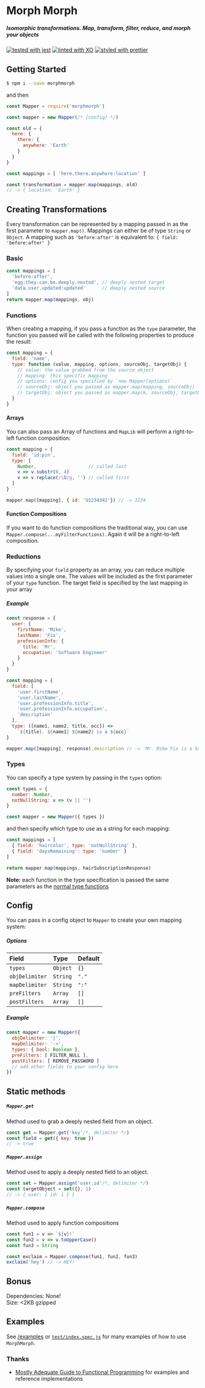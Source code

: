 # Morph Morph
##### Isomorphic transformations. Map, transform, filter, reduce, and morph your objects

[![tested with jest](https://img.shields.io/badge/tested_with-jest-99424f.svg)](https://github.com/facebook/jest)
[![linted with XO](https://img.shields.io/badge/linted_with_-XO-5ed9c7.svg)](https://github.com/sindresorhus/xo)
[![styled with prettier](https://img.shields.io/badge/styled_with-prettier-ff69b4.svg)](https://github.com/prettier/prettier)

## Getting Started
```bash
$ npm i --save morphmorph
```
and then
```javascript
const Mapper = require('morphmorph')

const mapper = new Mapper(/* [config] */)

const old = {
  here: {
    there: {
      anywhere: 'Earth'
    }
  }
}

const mappings = [ 'here.there.anywhere:location' ]

const transformation = mapper.map(mappings, old)
// -> { location: 'Earth' }
```

## Creating Transformations
Every transformation can be represented by a mapping passed in as the first parameter
to `mapper.map()`. Mappings can either be of type `String` or `Object`. A mapping such as `'before:after'`
is equivalent to: `{ field: 'before:after' }`

### Basic
```javascript
const mappings = [
  'before:after',
  'egg:they.can.be.deeply.nested', // deeply nested target
  'data.user.updated:updated'      // deeply nested source
]
return mapper.map(mappings, obj)
```

### Functions
When creating a mapping, if you pass a function as the `type` parameter,
the function you passed will be called with the following properties to produce
the result:

```javascript
const mapping = {
  field: 'name',
  type: function (value, mapping, options, sourceObj, targetObj) {
    // value: the value grabbed from the source object
    // mapping: this specific mapping
    // options: config you specified by `new Mapper(options)`
    // sourceObj: object you passed as mapper.map(mapping, sourceObj)
    // targetObj: object you passed as mapper.map(m, sourceObj, targetObj). Default to `{}`
  }
}
```

#### Arrays
You can also pass an Array of functions and `MapLib` will perform a right-to-left
function composition:
```javascript
const mapping = {
  field: 'id:pin',
  type: [
    Number,                   // called last
    v => v.substr(0, 4)
    v => v.replace(/\D/g, '') // called first
  ]
}

mapper.map([mapping], { id: 'U1234342'}) // -> 1234
```

#### Function Compositions
If you want to do function compositions the traditional way, you can use `Mapper.compose(...myFilterFunctions)`. Again it will be a right-to-left composition.

### Reductions
By specifying your `field` property as an array, you can reduce multiple values into a single one. The values will be included as the first parameter of your `type` function. The target field is specified by the last mapping in your array

##### Example
```javascript
const response = {
  user: {
    firstName: 'Mike',
    lastName: 'Fix',
    professionInfo: {
      title: 'Mr',
      occupation: 'Software Engineer'
    }
  }
}

const mapping = {
  field: [
    'user.firstName',
    'user.lastName',
    'user.professionInfo.title',
    'user.professionInfo.occupation',
    'description'
  ],
  type: ([name1, name2, title, occ]) =>
    `${title}. ${name1} ${name2} is a ${occ}`
}

mapper.map([mapping], response).description // -> 'Mr. Mike Fix is a Software Engineer'
```

### Types
You can specify a type system by passing in the `types` option:
```javascript
const types = {
  number: Number,
  notNullString: v => (v || '')
}

const mapper = new Mapper({ types })
```

and then specify which type to use as a string for each mapping:
```javascript
const mappings = [
  { field: 'haircolor', type: 'notNullString' },
  { field: 'daysRemaining': type: 'number' }
]

return mapper.map(mappings, hairSubscriptionResponse)
```

**Note:** each function in the type specification is passed the same parameters as
the [normal type functions](#functions)

## Config
You can pass in a config object to `Mapper` to create your own mapping system:
##### Options

| Field          | Type           | Default        |
| :------------- | :------------- | :------------- |
| `types`        | `Object`       | `{}`           |
| `objDelimiter` | `String`       | `"."`          |
| `mapDelimiter` | `String`       | `":"`          |
| `preFilters`   | `Array`        | `[]`           |
| `postFilters`  | `Array`        | `[]`           |

##### Example
```javascript
const mapper = new Mapper({
  objDelimiter: '|',
  mapDelimiter: '->',
  types: { bool: Boolean },
  preFilters: [ FILTER_NULL ],
  postFilters: [ REMOVE_PASSWORD ]
  // add other fields to your config here
})
```

## Static methods
##### `Mapper.get`
Method used to grab a deeply nested field from an object.
```javascript
const get = Mapper.get('key'/*, delimiter */)
const field = get({ key: true })
// -> true
```
##### `Mapper.assign`
Method used to apply a deeply nested field to an object.
```javascript
const set = Mapper.assign('user.id'/*, delimiter */)
const targetObject = set({}, 1)
// -> { user: { id: 1 } }
```
##### `Mapper.compose`
Method used to apply function compositions
```javascript
const fun1 = v => `${v}!`
const fun2 = v => v.toUpperCase()
const fun3 = String

const exclaim = Mapper.compose(fun1, fun2, fun3)
exclaim('hey') // -> HEY!
```

## Bonus
Dependencies: None!<br>
Size: <2KB gzipped

## Examples
See [/examples](https://github.com/mfix22/morphmorph/tree/master/examples) or [`test/index.spec.js`](https://github.com/mfix22/morphmorph/tree/master/test/index.spec.js) for many examples of how to use `MorphMorph`.

### Thanks
* [Mostly Adequate Guide to Functional Programming](https://mostly-adequate.gitbooks.io/) for examples and reference implementations
